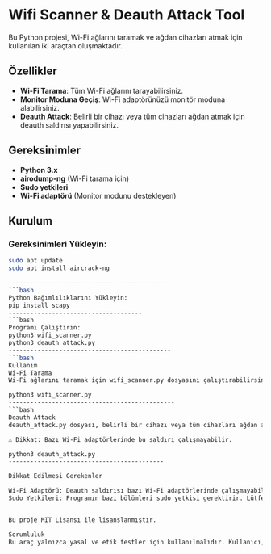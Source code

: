 # Wifi Scanner & Deauth Attack Tool

Bu Python projesi, Wi-Fi ağlarını taramak ve ağdan cihazları atmak için kullanılan iki araçtan oluşmaktadır.

## Özellikler

- **Wi-Fi Tarama**: Tüm Wi-Fi ağlarını tarayabilirsiniz.
- **Monitor Moduna Geçiş**: Wi-Fi adaptörünüzü monitör moduna alabilirsiniz.
- **Deauth Attack**: Belirli bir cihazı veya tüm cihazları ağdan atmak için deauth saldırısı yapabilirsiniz.

## Gereksinimler

- **Python 3.x**
- **airodump-ng** (Wi-Fi tarama için)
- **Sudo yetkileri**
- **Wi-Fi adaptörü** (Monitor modunu destekleyen)

## Kurulum

### Gereksinimleri Yükleyin:

```bash
sudo apt update
sudo apt install aircrack-ng

--------------------------------------------
```bash
Python Bağımlılıklarını Yükleyin:
pip install scapy
-------------------------------------
```bash
Programı Çalıştırın:
python3 wifi_scanner.py
python3 deauth_attack.py
---------------------------------------------
```bash
Kullanım
Wi-Fi Tarama
Wi-Fi ağlarını taramak için wifi_scanner.py dosyasını çalıştırabilirsiniz:

python3 wifi_scanner.py
----------------------------------------------
```bash
Deauth Attack
deauth_attack.py dosyası, belirli bir cihazı veya tüm cihazları ağdan atmak için kullanılır.

⚠️ Dikkat: Bazı Wi-Fi adaptörlerinde bu saldırı çalışmayabilir.

python3 deauth_attack.py
-------------------------------------------

Dikkat Edilmesi Gerekenler

Wi-Fi Adaptörü: Deauth saldırısı bazı Wi-Fi adaptörlerinde çalışmayabilir. Monitor modunu destekleyen bir adaptör kullanmanız gerekmektedir.
Sudo Yetkileri: Programın bazı bölümleri sudo yetkisi gerektirir. Lütfen çalıştırmadan önce gerekli izinlere sahip olduğunuzdan emin olun.


Bu proje MIT Lisansı ile lisanslanmıştır.

Sorumluluk
Bu araç yalnızca yasal ve etik testler için kullanılmalıdır. Kullanıcı, yazılımı sadece kendisinin yetkilendirilmiş olduğu ağlarda ve cihazlarda kullanmakla sorumludur. İzinsiz ağlara veya cihazlara saldırmak, yasalarla cezalandırılabilir bir suçtur. Bu yazılımın kötüye kullanımından kaynaklanan tüm sorumluluk kullanıcıya aittir. 🚫
